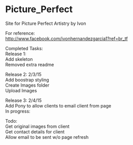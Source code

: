 # Picture_Perfect
Site for Picture Perfect Artistry by Ivon<br>

For reference:<br>
http://www.facebook.com/ivonhernandezgarcia1?ref=br_tf<br>

Completed Tasks:<br>
Release 1: <br>
Add skeleton<br>
Removed extra readme

Release 2: 2/3/15<br>
Add boostrap styling<br>
Create Images folder<br>
Upload Images<br>

Release 3: 2/4/15<br>
Add Pony to allow clients to email client from page<br> 
In progress:<br>

Todo:<br>
Get original images from client<br>
Get contact details for client<br>
Allow email to be sent w/o page refresh<br>

